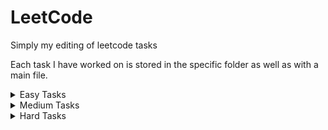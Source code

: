 # LeetCode

Simply my editing of leetcode tasks

Each task I have worked on is stored in the specific folder as well as with a main file.

<details><summary>Easy Tasks</summary>
<p>

| Task | Description                                                             |
| ---- | :---------------------------------------------------------------------- |
| 0001 | [Two Sum](https://leetcode.com/problems/two-sum/)                       |
| 0217 | [Contains Duplicate](https://leetcode.com/problems/contains-duplicate/) |
| 0242 | [](Valid Anagram)                                                       |
|      |                                                                         |
|      |                                                                         |
|      |                                                                         |
|      |                                                                         |

</p>
</details>

<details><summary>Medium Tasks</summary>
<p>

| Task | Description                                                                                                                     |
| ---- | :------------------------------------------------------------------------------------------------------------------------------ |
| 0002 | [Add Two Numbers](https://leetcode.com/problems/add-two-numbers/)                                                               |
| 0003 | [Longest Substring Without Repeating Characters](https://leetcode.com/problems/longest-substring-without-repeating-characters/) |
|      |                                                                                                                                 |
|      |                                                                                                                                 |
|      |                                                                                                                                 |
|      |                                                                                                                                 |
|      |                                                                                                                                 |

</p>
</details>

<details><summary>Hard Tasks</summary>
<p>

| Task | Description                                                                                           |
| ---- | :---------------------------------------------------------------------------------------------------- |
| 0004 | [Median of Two Sorted Arrays](https://leetcode.com/problems/median-of-two-sorted-arrays/submissions/) |
|      |                                                                                                       |
|      |                                                                                                       |
|      |                                                                                                       |
|      |                                                                                                       |
|      |                                                                                                       |
|      |                                                                                                       |

</p>
</details>
